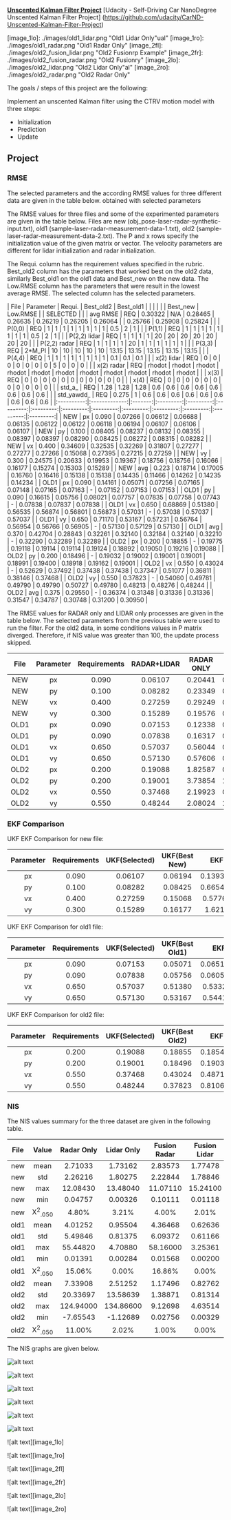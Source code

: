 **[Unscented Kalman Filter Project](./README.md)**
[Udacity - Self-Driving Car NanoDegree Unscented Kalman Filter Project]
(https://github.com/udacity/CarND-Unscented-Kalman-Filter-Project)

[//]: # (References)
[Report]: ./writeup_report.md "Project Report"
[image_nfl]: ./images/new_fusion_lidar.png "New Fusion Lidar"
[image_nfr]: ./images/new_fusion_radar.png "New Fusion Radar"
[image_nlo]: ./images/new_lidar.png "New Lidar Only"
[image_nro]: ./images/new_radar.png "New Radar Only"
[image_1fl]: ./images/old1_fusion_lidar.png "Old1 Fusionarp Example"
[image_1fr]: ./images/old1_fusion_radar.png "Old1 Fusionary"
[image_1lo]: ./images/old1_lidar.png "Old1 Lidar Only"ual"
[image_1ro]: ./images/old1_radar.png "Old1 Radar Only"
[image_2fl]: ./images/old2_fusion_lidar.png "Old2 Fusionrp Example"
[image_2fr]: ./images/old2_fusion_radar.png "Old2 Fusionry"
[image_2lo]: ./images/old2_lidar.png "Old2 Lidar Only"al"
[image_2ro]: ./images/old2_radar.png "Old2 Radar Only"

The goals / steps of this project are the following:

Implement an unscented Kalman filter using the CTRV motion model with three steps:
* Initialization
* Prediction
* Update

## Project

### RMSE

The selected parameters and the according RMSE values for three different data are given in the table below. obtained with selected parameters

The RMSE values for three files and some of the experimented parameters are given in the table below. Files are new (obj_pose-laser-radar-synthetic-input.txt), old1 (sample-laser-radar-measurement-data-1.txt), old2 (sample-laser-radar-measurement-data-2.txt). The P and x rows specify the initialization value of the given matrix or vector. The velocity parameters are different for lidar initialization and radar initialization.

The Requi. column has the requirement values specified in the rubric. Best_old2 column has the parameters that worked best on the old2 data, similarly Best_old1 on the old1 data and Best_new on the new data. The Low.RMSE column has the parameters that were result in the lowest average RMSE. The selected column has the selected parameters.

|   File     |  Parameter    |  Requi. | Best_old2 | Best_old1 |           |           |           |           |           | Best_new  | Low.RMSE  |           |  SELECTED |
|            |  avg RMSE     |  REQ    |  0.30322  |    N/A    |  0.28465  |  0.26635  |  0.26219  |  0.26205  |  0.26064  |           |  0.25766  |  0.25908  |  0.25824  |
|            |  P(0,0)       |  REQ    |  1        |    1      |  1        |  1        |  1        |  1        |  1        |  1        |  0.5      |  2        |  1        |
|            |  P(1,1)       |  REQ    |  1        |    1      |  1        |  1        |  1        |  1        |  1        |  1        |  0.5      |  2        |  1        |
|            |  P(2,2) lidar |  REQ    |  1        |    1      |  1        |  1        |  20       |  20       |  20       |  20       |  20       |  20       |  20       |
|            |  P(2,2) radar |  REQ    |  1        |    1      |  1        |  1        |  20       |  1        |  1        |  1        |  1        |  1        |  1        |
|            |  P(3,3)       |  REQ    |  2*M_PI   |    10     |  10       |  10       |  10       |  10       |  13.15    |  13.15    |  13.15    |  13.15    |  13.15    |
|            |  P(4,4)       |  REQ    |  1        |    1      |  1        |  1        |  1        |  1        |  1        |  1        |  0.1      |  0.1      |  0.1      |
|            |  x(2) lidar   |  REQ    |  0        |    0      |  0        |  0        |  0        |  0        |  0        |  5        |  0        |  0        |  0        |
|            |  x(2) radar   |  REQ    |  rhodot   |    rhodot |  rhodot   |  rhodot   |  rhodot   |  rhodot   |  rhodot   |  rhodot   |  rhodot   |  rhodot   |  rhodot   |
|            |  x(3)         |  REQ    |  0        |    0      |  0        |  0        |  0        |  0        |  0        |  0        |  0        |  0        |  0        |
|            |  x(4)         |  REQ    |  0        |    0      |  0        |  0        |  0        |  0        |  0        |  0        |  0        |  0        |  0        |
|            |  std_a_       |  REQ    |  1.28     |    1.28   |  1.28     |  0.6      |  0.6      |  0.6      |  0.6      |  0.6      |  0.6      |  0.6      |  0.6      |
|            |  std_yawdd_   |  REQ    |  0.275    |    1      |  0.6      |  0.6      |  0.6      |  0.6      |  0.6      |  0.6      |  0.6      |  0.6      |  0.6      |
|:----------:|:-------------:|:-------:|:---------:|:---------:|:---------:|:---------:|:---------:|:---------:|:---------:|:---------:|:---------:|:---------:|:---------:|
|   NEW      |  px           |  0.090  |  0.07266  |  0.06612  |  0.06688  |  0.06135  |  0.06122  |  0.06122  |  0.06118  |  0.06194  |  0.06107  |  0.06106  |  0.06107  |
|   NEW      |  py           |  0.100  |  0.08405  |  0.08237  |  0.08132  |  0.08355  |  0.08397  |  0.08397  |  0.08290  |  0.08425  |  0.08272  |  0.08315  |  0.08282  |
|   NEW      |  vx           |  0.400  |  0.34609  |  0.32535  |  0.32269  |  0.31807  |  0.27277  |  0.27277  |  0.27266  |  0.15068  |  0.27395  |  0.27215  |  0.27259  |
|   NEW      |  vy           |  0.300  |  0.24575  |  0.20633  |  0.19953  |  0.19367  |  0.18756  |  0.18756  |  0.16066  |  0.16177  |  0.15274  |  0.15303  |  0.15289  |
|   NEW      |  avg          |  0.223  |  0.18714  |  0.17005  |  0.16760  |  0.16416  |  0.15138  |  0.15138  |  0.14435  |  0.11466  |  0.14262  |  0.14235  |  0.14234  |
|   OLD1     |  px           |  0.090  |  0.14161  |  0.05071  |  0.07256  |  0.07165  |  0.07148  |  0.07165  |  0.07163  |     -     |  0.07152  |  0.07153  |  0.07153  |
|   OLD1     |  py           |  0.090  |  0.16615  |  0.05756  |  0.08021  |  0.07757  |  0.07835  |  0.07758  |  0.07743  |     -     |  0.07838  |  0.07837  |  0.07838  |
|   OLD1     |  vx           |  0.650  |  0.68869  |  0.51380  |  0.56535  |  0.56874  |  0.56801  |  0.56873  |  0.57031  |     -     |  0.57038  |  0.57037  |  0.57037  |
|   OLD1     |  vy           |  0.650  |  0.71170  |  0.53167  |  0.57231  |  0.56764  |  0.56954  |  0.56766  |  0.56905  |     -     |  0.57130  |  0.57129  |  0.57130  |
|   OLD1     |  avg          |  0.370  |  0.42704  |  0.28843  |  0.32261  |  0.32140  |  0.32184  |  0.32140  |  0.32210  |     -     |  0.32290  |  0.32289  |  0.32289  |
|   OLD2     |  px           |  0.200  |  0.18855  |     -     |  0.19775  |  0.19118  |  0.19114  |  0.19114  |  0.19124  |  0.18892  |  0.19050  |  0.19216  |  0.19088  |
|   OLD2     |  py           |  0.200  |  0.18496  |     -     |  0.19032  |  0.19002  |  0.19001  |  0.19001  |  0.18991  |  0.19400  |  0.18918  |  0.19162  |  0.19001  |
|   OLD2     |  vx           |  0.550  |  0.43024  |     -     |  0.52629  |  0.37492  |  0.37438  |  0.37438  |  0.37347  |  0.51077  |  0.36811  |  0.38146  |  0.37468  |
|   OLD2     |  vy           |  0.550  |  0.37823  |     -     |  0.54060  |  0.49781  |  0.49790  |  0.49790  |  0.50727  |  0.49780  |  0.48213  |  0.48276  |  0.48244  |
|   OLD2     |  avg          |  0.375  |  0.29550  |     -     |  0.36374  |  0.31348  |  0.31336  |  0.31336  |  0.31547  |  0.34787  |  0.30748  |  0.31200  |  0.30950  |


The RMSE values for RADAR only and LIDAR only processes are given in the table below. The selected parameters from the previous table were used to run the filter. For the old2 data, in some conditions values in P matrix diverged. Therefore, if NIS value was greater than 100, the update process skipped.

|  File  | Parameter | Requirements | RADAR+LIDAR | RADAR ONLY  | LIDAR ONLY  |
|:------:|:---------:|:------------:|:-----------:|:-----------:|:-----------:|
|  NEW   | px        | 0.090        | 0.06107     | 0.20441     | 0.15989     |
|  NEW   | py        | 0.100        | 0.08282     | 0.23349     | 0.14592     |
|  NEW   | vx        | 0.400        | 0.27259     | 0.29249     | 0.46023     |
|  NEW   | vy        | 0.300        | 0.15289     | 0.19576     | 0.20690     |
|  OLD1  | px        | 0.090        | 0.07153     | 0.12338     | 0.11348     |
|  OLD1  | py        | 0.090        | 0.07838     | 0.16317     | 0.12891     |
|  OLD1  | vx        | 0.650        | 0.57037     | 0.56044     | 0.67635     |
|  OLD1  | vy        | 0.650        | 0.57130     | 0.57606     | 0.61939     |
|  OLD2  | px        | 0.200        | 0.19088     | 1.82587     | 0.28737     |
|  OLD2  | py        | 0.200        | 0.19001     | 3.73854     | 1.94057     |
|  OLD2  | vx        | 0.550        | 0.37468     | 2.19923     | 0.95943     |
|  OLD2  | vy        | 0.550        | 0.48244     | 2.08024     | 1.00235     |

### EKF Comparison

UKF EKF Comparison for new file:

| Parameter | Requirements | UKF(Selected) | UKF(Best New)  | EKF           |
|:---------:|:------------:|:-------------:|:--------------:|:-------------:|
| px        | 0.090        | 0.06107       | 0.06194        | 0.139367      |
| py        | 0.100        | 0.08282       | 0.08425        | 0.665491      |
| vx        | 0.400        | 0.27259       | 0.15068        | 0.57764       |
| vy        | 0.300        | 0.15289       | 0.16177        | 1.6215        |

UKF EKF Comparison for old1 file:

| Parameter | Requirements | UKF(Selected) | UKF(Best Old1) | EKF           |
|:---------:|:------------:|:-------------:|:--------------:|:-------------:|
| px        | 0.090        | 0.07153       | 0.05071        | 0.0651648     |
| py        | 0.090        | 0.07838       | 0.05756        | 0.0605379     |
| vx        | 0.650        | 0.57037       | 0.51380        | 0.533212      |
| vy        | 0.650        | 0.57130       | 0.53167        | 0.544193      |

UKF EKF Comparison for old2 file:

| Parameter | Requirements | UKF(Selected) | UKF(Best Old2) | EKF           |
|:---------:|:------------:|:-------------:|:--------------:|:-------------:|
| px        | 0.200        | 0.19088       | 0.18855        | 0.185495      |
| py        | 0.200        | 0.19001       | 0.18496        | 0.190302      |
| vx        | 0.550        | 0.37468       | 0.43024        | 0.487137      |
| vy        | 0.550        | 0.48244       | 0.37823        | 0.810657      |

### NIS

The NIS values summary for the three dataset are given in the following table.

|   File   |  Value                         |  Radar Only  |  Lidar Only  |  Fusion Radar  |  Fusion Lidar |
|:--------:|:------------------------------:|:------------:|:------------:|:--------------:|:-------------:|
|   new    |  mean                          |  2.71033     |  1.73162     |  2.83573       |  1.77478      |
|   new    |  std                           |  2.26216     |  1.80275     |  2.22844       |  1.78846      |
|   new    |  max                           |  12.08430    |  13.48040    |  11.07110      |  15.24100     |
|   new    |  min                           |  0.04757     |  0.00326     |  0.10111       |  0.01118      |
|   new    |  X<sup>2</sup><sub>.050</sub>  |  4.80%       |  3.21%       |  4.00%         |  2.01%        |
|   old1   |  mean                          |  4.01252     |  0.95504     |  4.36468       |  0.62636      |
|   old1   |  std                           |  5.49846     |  0.81375     |  6.09372       |  0.61166      |
|   old1   |  max                           |  55.44820    |  4.70880     |  58.16000      |  3.25361      |
|   old1   |  min                           |  0.01391     |  0.00284     |  0.01568       |  0.00200      |
|   old1   |  X<sup>2</sup><sub>.050</sub>  |  15.06%      |  0.00%       |  16.86%        |  0.00%        |
|   old2   |  mean                          |  7.33908     |  2.51252     |  1.17496       |  0.82762      |
|   old2   |  std                           |  20.33697    |  13.58639    |  1.38871       |  0.81314      |
|   old2   |  max                           |  124.94000   |  134.86600   |  9.12698       |  4.63514      |
|   old2   |  min                           |  -7.65543    |  -1.12689    |  0.02756       |  0.00329      |
|   old2   |  X<sup>2</sup><sub>.050</sub>  |  11.00%      |  2.02%       |  1.00%         |  0.00%        |

The NIS graphs are given below.

![alt text][image_nfl]

![alt text][image_nfr]

![alt text][image_nlo]

![alt text][image_nro]

![alt text][image_1fl]

![alt text][image_1fr]

![alt text][image_1lo]

![alt text][image_1ro]

![alt text][image_2fl]

![alt text][image_2fr]

![alt text][image_2lo]

![alt text][image_2ro]




